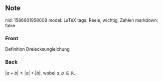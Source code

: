 ## Note
nid: 1586601958008
model: LaTeX
tags: Reele, wichtig, Zahlen
markdown: false

### Front
Definition Dreiecksungleichung

### Back
$|a+b| \leq|a|+|b|$, wobei $a, b \in \mathbb{R}$.
